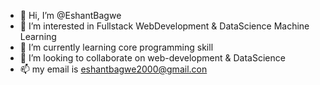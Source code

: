 - 👋 Hi, I’m @EshantBagwe
- 👀 I’m interested in Fullstack WebDevelopment & DataScience Machine Learning
- 🌱 I’m currently learning core programming skill
- 💞️ I’m looking to collaborate on web-development & DataScience 
- 📫 my email is eshantbagwe2000@gmail.con

<!---
EshantBagwe/EshantBagwe is a ✨ special ✨ repository because its `README.md` (this file) appears on your GitHub profile.
You can click the Preview link to take a look at your changes.
--->
